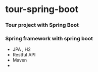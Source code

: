 # tour-spring-boot
### Tour project with Spring Boot
### Spring framework with spring boot
+ JPA , H2
+ Restful API
+ Maven
+
